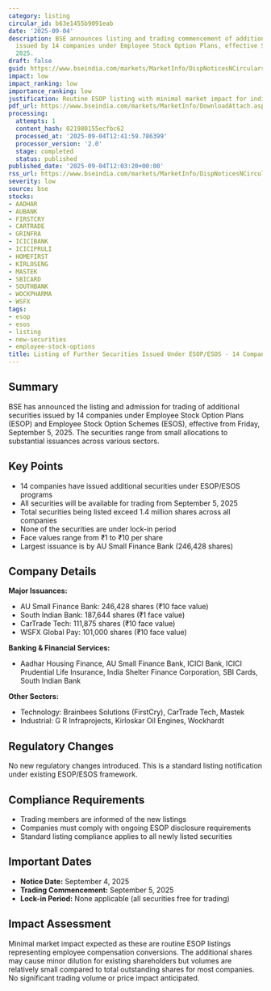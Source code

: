 ```yaml
---
category: listing
circular_id: b63e1455b9091eab
date: '2025-09-04'
description: BSE announces listing and trading commencement of additional securities
  issued by 14 companies under Employee Stock Option Plans, effective September 5,
  2025.
draft: false
guid: https://www.bseindia.com/markets/MarketInfo/DispNoticesNCirculars.aspx?Noticeid={50067ADF-B1F1-4B58-AB34-6C48830224A8}&noticeno=20250904-25&dt=09/04/2025&icount=25&totcount=42&flag=0
impact: low
impact_ranking: low
importance_ranking: low
justification: Routine ESOP listing with minimal market impact for individual companies
pdf_url: https://www.bseindia.com/markets/MarketInfo/DownloadAttach.aspx?id=20250904-25&attachedId=
processing:
  attempts: 1
  content_hash: 021980155ecfbc62
  processed_at: '2025-09-04T12:41:59.786399'
  processor_version: '2.0'
  stage: completed
  status: published
published_date: '2025-09-04T12:03:20+00:00'
rss_url: https://www.bseindia.com/markets/MarketInfo/DispNoticesNCirculars.aspx?Noticeid={50067ADF-B1F1-4B58-AB34-6C48830224A8}&noticeno=20250904-25&dt=09/04/2025&icount=25&totcount=42&flag=0
severity: low
source: bse
stocks:
- AADHAR
- AUBANK
- FIRSTCRY
- CARTRADE
- GRINFRA
- ICICIBANK
- ICICIPRULI
- HOMEFIRST
- KIRLOSENG
- MASTEK
- SBICARD
- SOUTHBANK
- WOCKPHARMA
- WSFX
tags:
- esop
- esos
- listing
- new-securities
- employee-stock-options
title: Listing of Further Securities Issued Under ESOP/ESOS - 14 Companies
---
```


## Summary

BSE has announced the listing and admission for trading of additional securities issued by 14 companies under Employee Stock Option Plans (ESOP) and Employee Stock Option Schemes (ESOS), effective from Friday, September 5, 2025. The securities range from small allocations to substantial issuances across various sectors.

## Key Points

- 14 companies have issued additional securities under ESOP/ESOS programs
- All securities will be available for trading from September 5, 2025
- Total securities being listed exceed 1.4 million shares across all companies
- None of the securities are under lock-in period
- Face values range from ₹1 to ₹10 per share
- Largest issuance is by AU Small Finance Bank (246,428 shares)

## Company Details

**Major Issuances:**
- AU Small Finance Bank: 246,428 shares (₹10 face value)
- South Indian Bank: 187,644 shares (₹1 face value)
- CarTrade Tech: 111,875 shares (₹10 face value)
- WSFX Global Pay: 101,000 shares (₹10 face value)

**Banking & Financial Services:**
- Aadhar Housing Finance, AU Small Finance Bank, ICICI Bank, ICICI Prudential Life Insurance, India Shelter Finance Corporation, SBI Cards, South Indian Bank

**Other Sectors:**
- Technology: Brainbees Solutions (FirstCry), CarTrade Tech, Mastek
- Industrial: G R Infraprojects, Kirloskar Oil Engines, Wockhardt

## Regulatory Changes

No new regulatory changes introduced. This is a standard listing notification under existing ESOP/ESOS framework.

## Compliance Requirements

- Trading members are informed of the new listings
- Companies must comply with ongoing ESOP disclosure requirements
- Standard listing compliance applies to all newly listed securities

## Important Dates

- **Notice Date:** September 4, 2025
- **Trading Commencement:** September 5, 2025
- **Lock-in Period:** None applicable (all securities free for trading)

## Impact Assessment

Minimal market impact expected as these are routine ESOP listings representing employee compensation conversions. The additional shares may cause minor dilution for existing shareholders but volumes are relatively small compared to total outstanding shares for most companies. No significant trading volume or price impact anticipated.